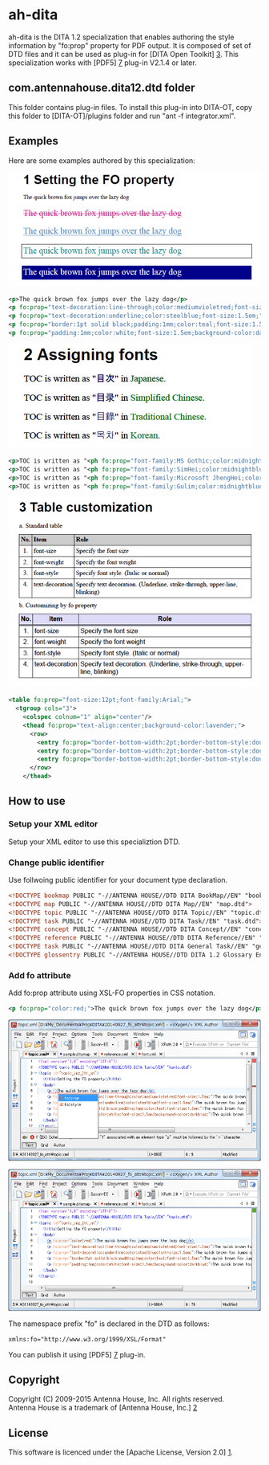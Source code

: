 # ah-dita #
ah-dita is the DITA 1.2 specialization that enables authoring the style information by "fo:prop" property for PDF output. 
It is composed of set of DTD files and it can be used as plug-in for [DITA Open Toolkit] [3].
This specialization works with [PDF5] [7] plug-in V2.1.4 or later.

## com.antennahouse.dita12.dtd folder ##

This folder contains plug-in files. To install this plug-in into DITA-OT, 
copy this folder to [DITA-OT]/plugins folder and run "ant -f integrator.xml".

## Examples ##

Here are some examples authored by this specialization:

![Set FO property](images/set_fo_property.png)

```xml
<p>The quick brown fox jumps over the lazy dog</p>
<p fo:prop="text-decoration:line-through;color:mediumvioletred;font-size:1.5em;">The quick brown fox jumps over the lazy dog</p>
<p fo:prop="text-decoration:underline;color:steelblue;font-size:1.5em;">The quick brown fox jumps over the lazy dog</p>
<p fo:prop="border:1pt solid black;padding:1mm;color:teal;font-size:1.5em;">The quick brown fox jumps over the lazy dog</p>
<p fo:prop="padding:1mm;color:white;font-size:1.5em;background-color:darkblue;">The quick brown fox jumps over the lazy dog</p>
```

![Assigning fonts](images/assigning_fonts.png)

```xml
<p>TOC is written as "<ph fo:prop="font-family:MS Gothic;color:midnightblue;">目次</ph>" in <ph fo:prop="color:darkgreen;">Japanese.</ph></p>
<p>TOC is written as "<ph fo:prop="font-family:SimHei;color:midnightblue;">目录</ph>" in <ph fo:prop="color:green;">Simplified Chinese.</ph></p>
<p>TOC is written as "<ph fo:prop="font-family:Microsoft JhengHei;color:midnightblue;">目錄</ph>" in <ph fo:prop="color:forestgreen;">Traditional Chinese.</ph></p>
<p>TOC is written as "<ph fo:prop="font-family:Gulim;color:midnightblue;">목차</ph>" in <ph fo:prop="color:seagreen;">Korean.</ph></p>
```

![Table customization](images/table_customization.png)

```xml
<table fo:prop="font-size:12pt;font-family:Arial;">
  <tgroup cols="3">
    <colspec colnum="1" align="center"/>
    <thead fo:prop="text-align:center;background-color:lavender;">
      <row>
        <entry fo:prop="border-bottom-width:2pt;border-bottom-style:double;">No.</entry>
        <entry fo:prop="border-bottom-width:2pt;border-bottom-style:double;">Item</entry>
        <entry fo:prop="border-bottom-width:2pt;border-bottom-style:double;">Role</entry>
      </row>
    </thead>
```

## How to use ##

### Setup your XML editor ###

Setup your XML editor to use this specializtion DTD.

### Change public identifier ###

Use follwoing public identifier for your document type declaration.

```xml
<!DOCTYPE bookmap PUBLIC "-//ANTENNA HOUSE//DTD DITA BookMap//EN" "bookmap.dtd">
<!DOCTYPE map PUBLIC "-//ANTENNA HOUSE//DTD DITA Map//EN" "map.dtd">
<!DOCTYPE topic PUBLIC "-//ANTENNA HOUSE//DTD DITA Topic//EN" "topic.dtd">
<!DOCTYPE task PUBLIC "-//ANTENNA HOUSE//DTD DITA Task//EN" "task.dtd">
<!DOCTYPE concept PUBLIC "-//ANTENNA HOUSE//DTD DITA Concept//EN" "concept.dtd">
<!DOCTYPE reference PUBLIC "-//ANTENNA HOUSE//DTD DITA Reference//EN" "reference.dtd">
<!DOCTYPE task PUBLIC "-//ANTENNA HOUSE//DTD DITA General Task//EN" "generalTask.dtd">
<!DOCTYPE glossentry PUBLIC "-//ANTENNA HOUSE//DTD DITA 1.2 Glossary Entry//EN" "glossentry.dtd">
```

### Add fo attribute ###

Add fo:prop attribute using XSL-FO properties in CSS notation.

```xml
<p fo:prop="color:red;">The quick brown fox jumps over the lazy dog</p>
```

![Select fo attribute](images/fo_attr.png)

![Add fo attribute](images/fo_attr_insert.png)

The namespace prefix "fo" is declared in the DTD as follows:

```xml
xmlns:fo="http://www.w3.org/1999/XSL/Format"
```

You can publish it using [PDF5] [7] plug-in. 


## Copyright ##

Copyright (C) 2009-2015 Antenna House, Inc. All rights reserved.  
Antenna House is a trademark of [Antenna House, Inc.] [2]

## License ##

This software is licenced under the [Apache License, Version 2.0] [1].

[1]: http://www.apache.org/licenses/LICENSE-2.0 "Apache License, Version 2.0"
[2]: http://www.antennahouse.com/ "Antenna House, Inc."
[3]: http://sourceforge.net/projects/dita-ot/ "DITA Open Toolkit"
[4]: http://antennahouse.com/product.htm "Antenna House Formatter"
[5]: https://www.oasis-open.org/committees/tc_home.php?wg_abbrev=dita "OASIS Darwin Information Typing Architecture (DITA)"
[6]: http://www.w3.org/TR/xsl/ "XSL Formatting Object"
[7]: https://github.com/AntennaHouse/pdf5 "DITA Open Toolkit PDF5 plug-in"